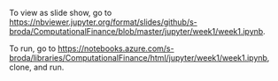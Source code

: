 To view as slide show, go to https://nbviewer.jupyter.org/format/slides/github/s-broda/ComputationalFinance/blob/master/jupyter/week1/week1.ipynb.

To run, go to https://notebooks.azure.com/s-broda/libraries/ComputationalFinance/html/jupyter/week1/week1.ipynb, clone, and run.
